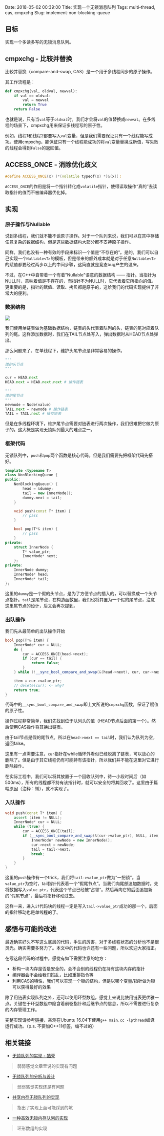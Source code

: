 Date: 2018-05-02 00:39:00
Title: 实现一个无锁消息队列
Tags: multi-thread, cas, cmpxchg
Slug: implement-non-blocking-queue

## 目标

实现一个多读多写的无锁消息队列。

## cmpxchg - 比较并替换

比较并替换（compare-and-swap, CAS）是一个用于多线程同步的原子操作。

其工作流程是：

```python
def cmpxchg(val, oldval, newval):
    if val == oldval:
        val = newval
        return True
    return False
```

也就是说，只有当`val`等于`oldval`时，我们才会将`val`的值替换成`newval`。在多线程的场景下，cmpxchg用来保证多线程写的原子性。

例如，线程1和线程2都要写入`val`变量，但是我们需要保证只有一个线程能写成功。使用cmpxchg，能保证只有一个线程能成功的将`val`变量替换成新值，写失败的线程会得到`False`的返回值。

## ACCESS_ONCE - 消除优化歧义

```cpp
#define ACCESS_ONCE(x) (*(volatile typeof(x) *)&(x))；
```

`ACCESS_ONCE`的作用是将一个指针转化成`volatile`指针，使得读取操作“真的”去读取指针的值而不被编译器优化掉。

## 实现

### 原子操作与Nullable

说到多线程，我们就不能不谈原子操作。对于一个队列来说，我们可以在其中存储任意复杂的数据结构，但是这些数据结构大部分都不支持原子操作。

同样，我们也没有一种有效的手段来标识一个值是“不存在的”。是的，我们可以自己实现一个`Nullable<T>`的模板，但是带来的额外成本就是对于任意`Nullable<T>`的赋值都要经过两步以上的中间步骤，这简直就是竞态bug产生的温床。

不过，在C++中自带着一个有着"Nullable"语意的数据结构 —— 指针。当指针为NULL时，意味着值是不存在的，而指针不为NULL时，它代表着它所指向的值。更重要的是，指针的赋值、读取、拷贝都是原子的，这给我们的代码实现提供了非常大的便利。

### 数据结构

![](https://github.com/Wizmann/assets/raw/master/wizmann-pic/18-5-1/40471673.jpg)

我们使用单链表做为基础数据结构，链表的头代表着队列的头，链表的尾对应着队列的尾。这样添加数据时，我们在TAIL节点处写入，弹出数据时从HEAD节点处弹出。

那么问题来了，在单线程下，维护头尾节点是非常容易的操作。

```python
"""
维护头节点
"""

cur = HEAD.next
HEAD.next = HEAD.next.next # 操作链表

"""
维护尾节点
"""
newnode = Node(value)
TAIL.next = newnode # 操作链表
TAIL = TAIL.next # 操作链表
```

但是在多线程环境下，维护尾节点需要对链表进行两次操作，我们很难把它做为原子的。这大概是实现无锁队列最大的难点之一。

### 框架代码

无锁队列中，`push`和`pop`两个函数是核心代码。但是我们需要先把框架代码先搭好。

```cpp
template <typename T>
class NonBlockingQueue {
public:
    NonBlockingQueue() {
        head = &dummy;
        tail = new InnerNode();
        dummy.next = tail;
    }

    void push(const T* item) {
        // pass
    }

    bool pop(T*& item) {
        // pass
    }
private:
    struct InnerNode {
        T* value_ptr;
        InnerNode* next;
    };
private:
    InnerNode dummy;
    InnerNode* head;
    InnerNode* tail;
};
```

这里的`dummy`是一个假的头节点，是为了方便节点的插入的，可以替换成一个头节点指针。`tail`是尾节点，在构造函数里，我们也将其置为一个假的尾节点，注意这里尾节点的设计，后文会再次提到。

### 出队操作

我们先从最简单的出队操作开始

```cpp
bool pop(T*& item) {
    InnerNode* cur = NULL;
    do {
        cur = ACCESS_ONCE(head->next);
        if (cur == tail) {
            return false;
        }
    } while (!__sync_bool_compare_and_swap(&(head->next), cur, cur->next));

    item = cur->value_ptr;
    // delete(cur); <- why?
    return true;
}
```

代码中的`__sync_bool_compare_and_swap`即上文所说的`cmpxchg`函数，保证了赋值的原子性。

操作过程非常简单，我们先找到位于队列头的值（HEAD节点后面的第一个）。然后使用CAS操作将其换出链表。

由于tail节点是假的尾节点，所以在`head->next == tail`时，我们认为队列为空，返回false。

这里有一点需要注意，`cur`指针在while循环外看似已经脱离了链表，可以放心的删除了。但是由于其它线程仍有可能持有该指针，所以我们并不能在这里对它进行删除操作。

在实际工程中，我们可以将其放置于一个回收队列中，待一小段时间后（如500ms），所有的线程都不持有该指针时，就可以安全的将其回收了。这里由于篇幅原因（注释：懒），就不实现了。

### 入队操作

```cpp
void push(const T* item) {
    assert (item != NULL);
    InnerNode* cur = NULL;
    while (true) {
        cur = ACCESS_ONCE(tail);
        if (__sync_bool_compare_and_swap(&(cur->value_ptr), NULL, item)) {
            InnerNode* newNode = new InnerNode();
            cur->next = newNode;
            tail = tail->next;
            break;
        }
    }
}
```

这里的`push`操作有一个trick，我们将`tail->value_ptr`做为“一把锁”。当`value_ptr`为空时，tail指针代表着一个“假尾节点”。当我们向尾部追加数据时，先将数据写入`value_ptr`，代表这个节点已经被“占领”。然后再向它的后面追加新的“假尾节点”，最后将指针移动过去。

这样一来，进入`if`代码块的线程一定是写入`tail->value_ptr`成功的那一个，后面的指针移动也是单线程的了。

## 感悟与可能的改进

最近确实好久不写这么底层的代码，手生的厉害，对于多线程状态的分析也不是很灵光。确实需要多努力了。本文中的代码也许还有一些问题，所以欢迎大家指正。

在写这段代码的过程中，感觉有如下需要注意的地方：

* 析构一块内存是否是安全的，会不会别的线程仍在持有这块内存的指针
* 编译器会不会给我们捣乱，比如重排指令等
* 利用CAS的特性，我们可以实现一个锁的结构，但是以哪个变量/指针做为锁可以获得最好的效果

除了用链表实现队列之外，还可以使用环型数组。感觉上来说比使用链表更优雅一点。关键在于环型数组中隐含着前驱指针和后继节点的信息，所以不需要进行复杂的内存管理工作。

完整实现请参考[链接][5]，亲测在Ubuntu 16.04下使用`g++ main.cc -lpthread`编译运行成功。（p.s. 不要加C++11标签，编不过的）

## 相关链接

* [无锁队列的实现 - 酷壳][1]
> 弱弱感觉文章里说的实现有问题

* [无锁队列的分析与设计][2]
> 弱弱感觉实现还是有问题

* [共享内存无锁队列的实现][3]
> 指出了实现上面可能踩到的坑

* [一种高效无锁内存队列的实现][4]
> 环形数组的实现

[1]: https://coolshell.cn/articles/8239.html
[2]: http://www.thinkingyu.com/articles/LockFreeQueue/
[3]: https://cloud.tencent.com/developer/article/1006241
[4]: https://cloud.tencent.com/developer/article/1071029
[5]: https://paste.ubuntu.com/p/vYD6h5sm9n/
